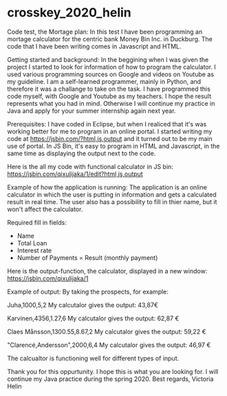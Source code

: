 # crosskey_2020_helin

Code test, the Mortage plan: 
In this test I have been programming an mortage calculator for the centric bank Money Bin Inc. in Duckburg. The code that I have been writing comes in Javascript and HTML. 

Getting started and background: 
In the beggining when I was given the project I started to look for information of how to program the calculator. I used various programming sources on Google and videos on Youtube as my guideline. I am a self-learned programmer, mainly in Python, and therefore it was a challange to take on the task. I have programmed this code myself, with Google and Youtube as my teachers. I hope the result represents what you had in mind. Otherwise I will continue my practice in Java and apply for your summer internship again next year. 

Prerequisites:
I have coded in Eclipse, but when I realiced that it's was working better for me to program in an online portal. I started writing my code at https://jsbin.com/?html,js,output and it turned out to be my main use of portal. In JS Bin, it's easy to program in HTML and Javascript, in the same time as displaying the output next to the code.
 

Here is the all my code with functional calculator in JS bin: 
https://jsbin.com/qixulijaka/1/edit?html,js,output


Example of how the application is running:
The application is an online calculator in which the user is putting in information and gets a calculated result in real time. The user also has a possibility to fill in thier name, but it won't affect the calculator. 

Required fill in fields: 
- Name
- Total Loan
- Interest rate
- Number of Payments
= Result (monthly payment)


Here is the output-function, the calculator, displayed in a new window:
https://jsbin.com/qixulijaka/1



Example of output: 
By taking the prospects, for example:

Juha,1000,5,2
My calcutalor gives the output:
43,87€

Karvinen,4356,1.27,6
My calcutalor gives the output:
62,87 €

Claes Månsson,1300.55,8.67,2
My calcutalor gives the output: 
59,22 €

"Clarencé,Andersson",2000,6,4
My calcutalor gives the output: 
46,97 €


The calcualtor is functioning well for different types of input.


Thank you for this oppurtunity. I hope this is what you are looking for. I will continue my Java practice during the spring 2020.
Best regards,
Victoria Helin


